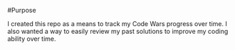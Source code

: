 #Purpose

I created this repo as a means to track my Code Wars progress over time. I also wanted a way to easily review my past solutions to improve my coding ability over time.
